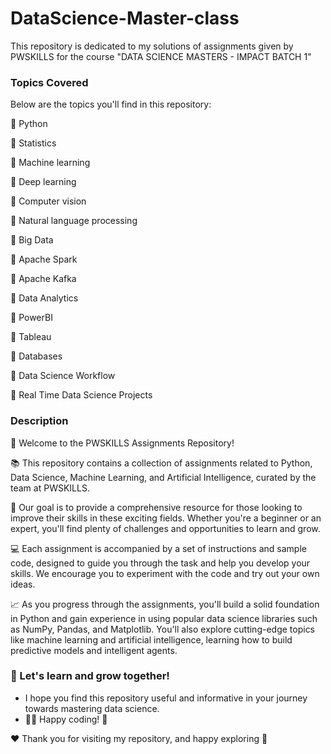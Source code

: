 # DataScience-Master-class
This repository is dedicated to my solutions of assignments given by PWSKILLS for the course "DATA SCIENCE MASTERS - IMPACT BATCH 1"

### Topics Covered

Below are the topics you'll find in this repository:

🔹 Python

🔹 Statistics

🔹 Machine learning

🔹 Deep learning

🔹 Computer vision

🔹 Natural language processing

🔹 Big Data

🔹 Apache Spark

🔹 Apache Kafka

🔹 Data Analytics

🔹 PowerBI

🔹 Tableau

🔹 Databases

🔹 Data Science Workflow

🔹 Real Time Data Science Projects


### Description
👋 Welcome to the PWSKILLS Assignments Repository!

📚 This repository contains a collection of assignments related to Python, Data Science, Machine Learning, and Artificial Intelligence, curated by the team at PWSKILLS.

🚀 Our goal is to provide a comprehensive resource for those looking to improve their skills in these exciting fields. Whether you're a beginner or an expert, you'll find plenty of challenges and opportunities to learn and grow.

💻 Each assignment is accompanied by a set of instructions and sample code, designed to guide you through the task and help you develop your skills. We encourage you to experiment with the code and try out your own ideas.

📈 As you progress through the assignments, you'll build a solid foundation in Python and gain experience in using popular data science libraries such as NumPy, Pandas, and Matplotlib. You'll also explore cutting-edge topics like machine learning and artificial intelligence, learning how to build predictive models and intelligent agents.

### 🚀 Let's learn and grow together!
- I hope you find this repository useful and informative in your journey towards mastering data science.
- 👨‍💻 Happy coding! 🎉

❤️ Thank you for visiting my repository, and happy exploring 🤗

